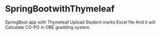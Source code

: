 # SpringBootwithThymeleaf
SpringBoot app with Thymeleaf
Upload Student marks Excel file And it will Calculate CO-PO in OBE gradding system.
